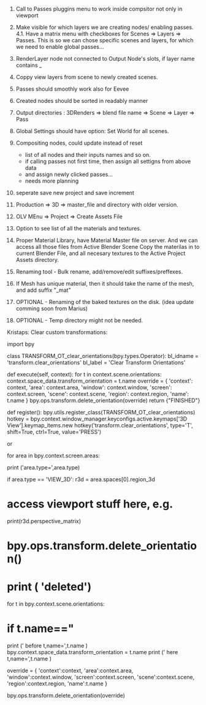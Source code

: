 1. Call to Passes pluggins menu to work inside compsitor not only in viewport
4. Make visible for which layers we are creating nodes/ enabling passes.
4.1. Have a matrix menu with checkboxes for Scenes => Layers => Passes. This is so we can chose
    specific scenes and layers, for which we need to enable global passes...
5. RenderLayer node not connected to Output Node's slots, if layer name contains _
6. Coppy view layers from scene to newly created scenes.
7. Passes should smoothly work also for Eevee
8. Created nodes should be sorted in readably manner


13. Output directories :
    3DRenders => blend file name => Scene => Layer => Pass

16. Global Settings should have option: Set World for all scenes.

18. Compositing nodes, could update instead of reset
    - list of all nodes and their inputs names and so on.
    - if calling passes not first time, then assign all settigns from above data 
    - and assign newly clicked passes...
    - needs more planning

19. seperate save new project and save increment
21. Production => 3D => master_file and directory with older version.
22. OLV MEnu => Project => Create Assets File
23. Option to see list of all the materials and textures.
24. Proper Material Library, have Material Master file on server. And we can access all those files from Active Blender Scene
    Copy the materilas in to current Blender File, and all necesary textures to the Active Project Assets directory.
25. Renaming tool - Bulk rename, add/remove/edit suffixes/preffexes.
26. If Mesh has unique material, then it should take the name of the mesh, and add suffix "_mat"
27. OPTIONAL - Renaming of the baked textures on the disk. (idea update comming soon from Marius)
12. OPTIONAL - Temp directory might not be needed.


Kristaps:
    Clear custom transformations:


import bpy


class TRANSFORM_OT_clear_orientations(bpy.types.Operator):
bl_idname = 'transform.clear_orientations'
bl_label = 'Clear Transform Orientations'

def execute(self, context):
    for t in context.scene.orientations:
        context.space_data.transform_orientation = t.name
        override = {
            'context': context,
            'area': context.area,
            'window': context.window,
            'screen': context.screen,
            'scene': context.scene,
            'region': context.region,
            'name': t.name
        }
        bpy.ops.transform.delete_orientation(override)
    return {"FINISHED"}


def register():
bpy.utils.register_class(TRANSFORM_OT_clear_orientations)
hotkey = bpy.context.window_manager.keyconfigs.active.keymaps['3D View'].keymap_items.new
hotkey('transform.clear_orientations', type='T',
        shift=True, ctrl=True, value='PRESS')





or 



for area in bpy.context.screen.areas:
 
 print ('area.type=',area.type)
 
 if area.type == 'VIEW_3D':
  r3d = area.spaces[0].region_3d
 
  # access viewport stuff here, e.g.
  print(r3d.perspective_matrix)
#  bpy.ops.transform.delete_orientation()
#  print ( 'deleted')
 
  for t in bpy.context.scene.orientations:
 
# if  t.name=="
   print (' before  t,name=',t.name  )
   bpy.context.space_data.transform_orientation = t.name
   print ('  here    t,name=',t.name  )
 
   override = {
    'context':context,
    'area':context.area,
    'window':context.window,
    'screen':context.screen,
    'scene':context.scene,
    'region':context.region,
    'name':t.name
    }
   
   bpy.ops.transform.delete_orientation(override)
